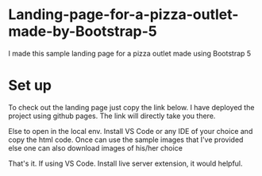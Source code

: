 # Landing-page-for-a-pizza-outlet-made-by-Bootstrap-5
I made this sample landing page for a pizza outlet made using Bootstrap 5

# Set up
To check out the landing page just copy the link below. I have deployed the project using github pages. The link will directly take you there.

Else to open in the local env. Install VS Code or any IDE of your choice and copy the html code. Once can use the sample images that I've provided else one can also download images of his/her choice

That's it. If using VS Code. Install live server extension, it would helpful.
